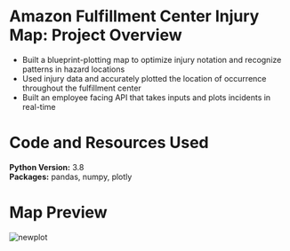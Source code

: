 # Amazon Fulfillment Center Injury Map: Project Overview
*   Built a blueprint-plotting map to optimize injury notation and recognize patterns in hazard locations 
*   Used injury data and accurately plotted the location of occurrence throughout the fulfillment center
*   Built an employee facing API that takes inputs and plots incidents in real-time

# Code and Resources Used
**Python Version:** 3.8\
**Packages:**   pandas, numpy, plotly

# Map Preview
![newplot](https://user-images.githubusercontent.com/72672768/128585004-2d6d7d62-4c7b-4ada-92ed-a407f2095a8b.png)
